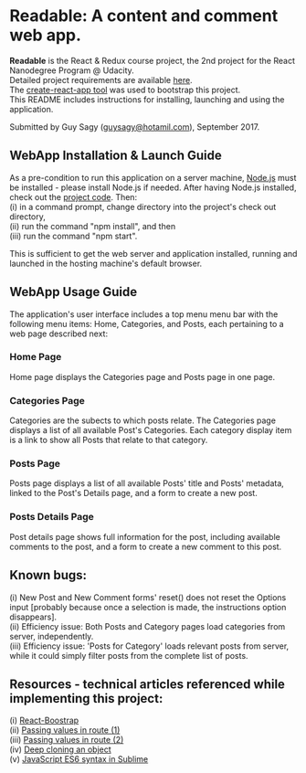 # Readable: A content and comment web app.
<b>Readable</b> is the React & Redux course project, the 2nd project for the React Nanodegree Program @ Udacity. <br/>
Detailed project requirements are available [here](https://github.com/guysagy/readableByReact/blob/master/Readable%20Project%20Overview.docx). <br/>
The [create-react-app tool](https://github.com/facebookincubator/create-react-app) was used to bootstrap this project. <br/>
This README includes instructions for installing, launching and using the application. <br/>

Submitted by Guy Sagy (guysagy@hotamil.com), September 2017. <br/>

## WebApp Installation & Launch Guide
As a pre-condition to run this application on a server machine, [Node.js](https://nodejs.org/) must be installed - please install Node.js if needed. After having Node.js installed, check out the [project code](https://github.com/guysagy/readableByReact). Then: <br/>
(i) in a command prompt, change directory into the project's check out directory, <br/>
(ii) run the command "npm install", and then <br/>
(iii) run the command "npm start". <br/>

This is sufficient to get the web server and application installed, running and launched in the hosting machine's default browser. <br/>

## WebApp Usage Guide
The application's user interface includes a top menu menu bar with the following menu items: Home, Categories, and Posts, each pertaining to a web page described next:

### Home Page
Home page displays the Categories page and Posts page in one page.

### Categories Page
Categories are the subects to which posts relate. The Categories page displays a list of all available Post's Categories. Each category display item is a link to show all Posts that relate to that category.

### Posts Page
Posts page displays a list of all available Posts' title and Posts' metadata, linked to the Post's Details page, and a form to create a new post.

### Posts Details Page
Post details page shows full information for the post, including available comments to the post, and a form to create a new comment to this post.

## Known bugs:
(i) New Post and New Comment forms' reset() does not reset the Options input [probably because once a selection is made, the instructions option disappears]. <br/>
(ii) Efficiency issue: Both Posts and Category pages load categories from server, independently. <br/>
(iii) Efficiency issue: 'Posts for Category' loads relevant posts from server, while it could simply filter posts from the complete list of posts. <br/>

## Resources - technical articles referenced while implementing this project:
(i) [React-Boostrap](https://react-bootstrap.github.io/components.html#forms)<br/>
(ii) [Passing values in route (1)](https://stackoverflow.com/questions/27864720/react-router-pass-props-to-handler-component)<br/>
(iii) [Passing values in route (2)](https://jaketrent.com/post/access-route-params-react-router-v4/)<br/>
(iv) [Deep cloning an object](https://stackoverflow.com/questions/122102/what-is-the-most-efficient-way-to-deep-clone-an-object-in-javascript)<br/>
(v) [JavaScript ES6 syntax in Sublime](http://gunnariauvinen.com/getting-es6-syntax-highlighting-in-sublime-text/)<br/>